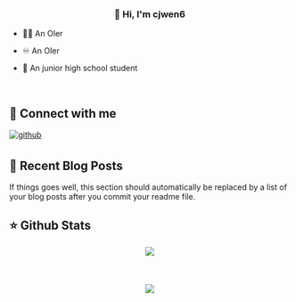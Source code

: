 ### <div align="center">👋 Hi, I'm cjwen6</div>

- 🧑‍💻 An OIer

- ♾ An OIer

- 🏫 An junior high school student

<br/>

## 📨 Connect with me

<a href="https://github.com/cjwen6" target="_blank">
<img src=https://img.shields.io/badge/github-%2324292e.svg?&style=for-the-badge&logo=github&logoColor=white alt=github style="margin-bottom: 5px;" />
</a>

<br/>

## 📜 Recent Blog Posts

<!-- BLOG-POST-LIST:START -->
If things goes well, this section should automatically be replaced by a list of your blog posts after you commit your readme file.
<!-- BLOG-POST-LIST:END -->

## ⭐️ Github Stats

<div align="center"><img src="https://github-readme-stats.vercel.app/api?username=cjwen6&show_icons=true&count_private=true&hide_border=true" align="center" /></div>

<br/>

<br/>

<br/>

<div align="center">
<img src="https://komarev.com/ghpvc/?username=cjwen6&&style=flat-square" align="center" />
</div>
